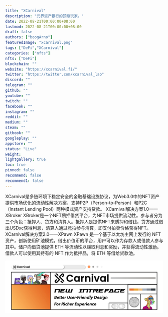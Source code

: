 ```yaml
---
title: "XCarnival"
description: "元界资产银行的顶级玩家。"
date: 2022-08-21T00:00:00+08:00
lastmod: 2022-08-21T00:00:00+08:00
draft: false
authors: ["boogArno"]
featuredImage: "xcarnival.png"
tags: ["DeFi","XCarnival"]
categories: ["nfts"]
nfts: ["DeFi"]
blockchain: ""
website: "https://xcarnival.fi/"
twitter: "https://twitter.com/xcarnival_lab"
discord: ""
telegram: ""
github: ""
youtube: ""
twitch: ""
facebook: ""
instagram: ""
reddit: ""
medium: ""
steam: ""
gitbook: ""
googleplay: ""
appstore: ""
status: "Live"
weight: 
lightgallery: true
toc: true
pinned: false
recommend: false
recommend1: false
---
```

XCarnival是多链环境下稳定安全的金融基础设施协议，为Web3.0中的NFT资产提供市场优化的流动性解决方案，支持P2P（Person-to-Person）和P2C（Instant Lending Pool）两种模式资产支持贷款。
XCarnival解决方案1.0——XBroker
XBroker是一个NFT质押借贷平台，为NFT市场提供流动性。参与者分为三个角色：抵押人、贷方和清算人。抵押人是提供NFT来质押和借钱，贷方通过借出USDxc获得利息，清算人通过竞拍参与清算，即支付拍卖价格获得NFT。
XCarnival解决方案2.0——XPawn
XPawn 是一个基于以太坊主网上发行的 NFT 资产，创新使用矿池模式，借出价值币的平台，用户可以作为存款人或借款人参与其中。储户向借贷池提供 ETH 等流动性以赚取利息和奖励，并获得流动性激励。借款人可以使用其持有的 NFT 作为抵押品，将 ETH 等借给贷款池。

![1500x500](1500x500.jpg)
